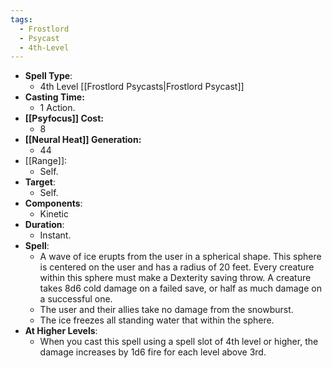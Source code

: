 ```yaml
---
tags:
  - Frostlord
  - Psycast
  - 4th-Level
---
```

- **Spell Type**:
	- 4th Level [[Frostlord Psycasts|Frostlord Psycast]]
- **Casting Time:**
	- 1 Action.
- **[[Psyfocus]] Cost:**
	- 8
- **[[Neural Heat]] Generation:**
	- 44
- [[Range]]:
	- Self.
- **Target**:
	- Self.
- **Components**:
	- Kinetic
- **Duration**:
	- Instant.
- **Spell**:
	- A wave of ice erupts from the user in a spherical shape. This sphere is centered on the user and has a radius of 20 feet. Every creature within this sphere must make a Dexterity saving throw. A creature takes 8d6 cold damage on a failed save, or half as much damage on a successful one. 
	- The user and their allies take no damage from the snowburst.
	- The ice freezes all standing water that within the sphere.
- **At Higher Levels**:
	- When you cast this spell using a spell slot of 4th level or higher, the damage increases by 1d6 fire for each level above 3rd.
